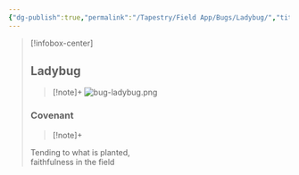 ```yaml
---
{"dg-publish":true,"permalink":"/Tapestry/Field App/Bugs/Ladybug/","title":"Ladybug","tags":["covenants/animals/bugs"],"dgHomeLink":true,"dgEnableSearch":true}
---
```


> [!infobox-center] 
> ## Ladybug
> > [!note]+
> ![bug-ladybug.png](/img/user/File%20Vault/Field%20App/bugs/bug-ladybug.png)
> ### Covenant
>> [!note]+ 
>  <p class="note short">Tending to what is planted, <br>faithfulness in the field</p>
>  
